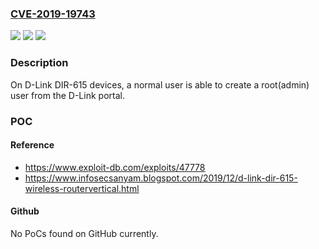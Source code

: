 ### [CVE-2019-19743](https://cve.mitre.org/cgi-bin/cvename.cgi?name=CVE-2019-19743)
![](https://img.shields.io/static/v1?label=Product&message=n%2Fa&color=blue)
![](https://img.shields.io/static/v1?label=Version&message=n%2Fa&color=blue)
![](https://img.shields.io/static/v1?label=Vulnerability&message=n%2Fa&color=brighgreen)

### Description

On D-Link DIR-615 devices, a normal user is able to create a root(admin) user from the D-Link portal.

### POC

#### Reference
- https://www.exploit-db.com/exploits/47778
- https://www.infosecsanyam.blogspot.com/2019/12/d-link-dir-615-wireless-routervertical.html

#### Github
No PoCs found on GitHub currently.

